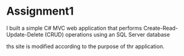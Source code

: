 <h1>Assignment1</h1>
<p>I built a simple C# MVC web application that performs Create-Read-Update-Delete (CRUD) 
operations using an SQL Server database</p>
<p>ths site is modified according to the purpose of thr application.</p>
<p></p>